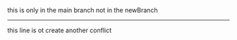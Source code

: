 <p>this is only in the main branch not in the newBranch</p>
<hr>
<p>this line is ot create another conflict</p>